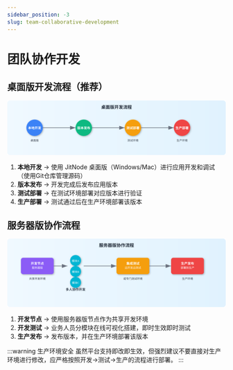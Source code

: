 ```yaml
---
sidebar_position: -3
slug: team-collaborative-development
---
```


# 团队协作开发
## 桌面版开发流程（推荐）
![桌面版开发流程](./img/desktop-dev-flow.svg)

1. **本地开发** → 使用 JitNode 桌面版（Windows/Mac）进行应用开发和调试（使用Git仓库管理源码）
2. **版本发布** → 开发完成后发布应用版本
3. **测试部署** → 在测试环境部署对应版本进行验证
4. **生产部署** → 测试通过后在生产环境部署该版本

## 服务器版协作流程
![服务器版协作流程](./img/server-collab-flow.svg)

1. **开发节点** → 使用服务器版节点作为共享开发环境
2. **开发测试** → 业务人员分模块在线可视化搭建，即时生效即时测试
3. **生产发布** → 发布版本，并在生产环境部署该版本

:::warning 生产环境安全
虽然平台支持即改即生效，但强烈建议不要直接对生产环境进行修改，应严格按照开发→测试→生产的流程进行部署。
:::
